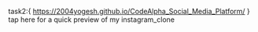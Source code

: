 task2:{ https://2004yogesh.github.io/CodeAlpha_Social_Media_Platform/ } tap here for a quick preview of my instagram_clone
